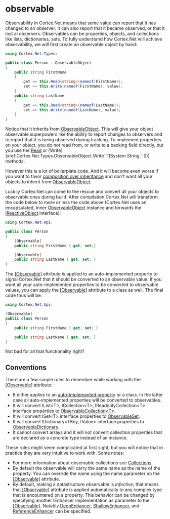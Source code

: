 # observable

Observability in Cortex.Net means that some value can report that it has changed to an observer. 
It can also report that it became observed, or that it lost al observers.
Observables can be properties, objects, and collections like lists, dictionaries, sets.
To fully understand how Cortex.Net will achieve observability, we will first create an observable object by hand:

```csharp
using Cortex.Net.Types;

public class Person : ObservableObject
{
    public string FirstName
    {
        get => this.Read<string>(nameof(FirstName));
        set => this.Write(nameof(FirstName), value);
	}
    public string LastName
    {
        get => this.Read<string>(nameof(LastName));
        set => this.Write(nameof(LastName), value);
	}
}
```

Notice that it inherits from [ObservableObject](xref:Cortex.Net.Types.ObservableObject). This will give your
object observable superpowers like the ability to report changes to observers and to report that it is being
observed during tracking. To implement properties on your object, you do not read from, or write to a backing
field directly, but you use the [Read](xref:Cortex.Net.Types.ObservableObject.Read``1(System.String)) or
[Write](xref:Cortex.Net.Types.ObservableObject.Write``1(System.String,``0)) methods.

However this is a lot of boilerplate code. And it will become even worse if you want to favor [composition
over inheritance](https://en.wikipedia.org/wiki/Composition_over_inheritance) and don't want all your
objects to inherit from [ObservableObject](xref:Cortex.Net.Types.ObservableObject).

Luckily Cortex.Net can come to the rescue and convert all your objects to observable ones during build.
After compilation Cortex.Net will transform the code below to more or less the code above (Cortex.Net uses an
encapsulated, inner [ObservableObject](xref:Cortex.Net.Types.ObservableObject) instance and forwards
the [IReactiveObject](xref:Cortex.Net.IReactiveObject) interface):

```csharp
using Cortex.Net.Api;

public class Person
{
    [Observable]
    public string FirstName { get; set;}

    [Observable]
    public string LastName { get; set; }
}
```

The [[Observable]](xref:Cortex.Net.Api.ObservableAttribute) attribute is applied to an auto-implemented property to signal
Cortex.Net that it should be converted to an observable value. If you want all your auto-implemented properties to be converted
to observable values, you can apply the [[Observable]](xref:Cortex.Net.Api.ObservableAttribute) attribute to a class as well.
The final code thus will be:

```csharp
using Cortex.Net.Api;

[Observable]
public class Person
{
    public string FirstName { get; set; }

    public string LastName { get; set; }
}
```

Not bad for all that functionality right?

## Conventions

There are a few simple rules to remember while working with the [[Observable]](xref:Cortex.Net.Api.ObservableAttribute) attribute:

- It either applies to an [auto-implemented property](https://docs.microsoft.com/en-us/dotnet/csharp/programming-guide/classes-and-structs/auto-implemented-properties)
  or a class. In the latter case all auto-implemented properties will be converted to observables.
- It will convert IList&lt;T&gt;, ICollection&lt;T&gt;, IReadonlyCollection&lt;T&gt; interface properties to [ObservableCollection&lt;T&gt;](xref:Cortex.Net.Types.ObservableCollection-1).
- It will convert ISet&lt;T&gt; interface properties to [ObservableSet](xref:Cortex.Net.Types.ObservableSet).
- It will convert IDictionary&lt;TKey,TValue&gt; interface properties to [ObservableDictionary](xref:Cortex.Net.Types.ObservableDictionary).
- It cannot convert arrays and it will not convert collection properties that are declared as a concrete type instead of an instance.

These rules might seem complicated at first sight, but you will notice that in practice they are very intuitive to work with.
Some notes:

- For more information about observable collections see [Collections](collections.md).
- By default the observable will carry the same name as the name of the property. You can override the name using
  the name parameter on the [[Observable]](xref:Cortex.Net.Api.ObservableAttribute) attribute.
- By default, making a datastructure observable is _infective_; that means that [[Observable]](xref:Cortex.Net.Api.ObservableAttribute)
  attribute is applied automatically to any complex type that is encountered on a property.
  This behavior can be changed by specifying another IEnhancer implementation as parameter to the 
  [[Observable]](xref:Cortex.Net.Api.ObservableAttribute). 
  Notably [DeepEnhancer](xref:Cortex.Net.Types.DeepEnhancer), [ShallowEnhancer](xref:Cortex.Net.Types.ShallowEnhancer),
  and [ReferenceEnhancer](xref:Cortex.Net.Types.ReferenceEnhancer) can be specified. 
